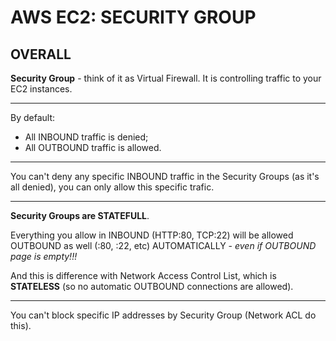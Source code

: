 # AWS EC2: SECURITY GROUP



## OVERALL

**Security Group** - think of it as Virtual Firewall. It is controlling traffic to your EC2 instances.

___________________________


By default:
  - All INBOUND traffic is denied;
  - All OUTBOUND traffic is allowed.
 
 
___________________________


You can't deny any specific INBOUND traffic in the Security Groups (as it's all denied), you can only allow this specific trafic.

  
___________________________

**Security Groups are STATEFULL**. 

Everything you allow in INBOUND (HTTP:80, TCP:22) will be allowed OUTBOUND as well (:80, :22, etc) AUTOMATICALLY - *even if OUTBOUND page is empty!!!*

And this is difference with Network Access Control List, which is **STATELESS** (so no automatic OUTBOUND connections are allowed).

___________________________

You can't block specific IP addresses by Security Group (Network ACL do this).



























